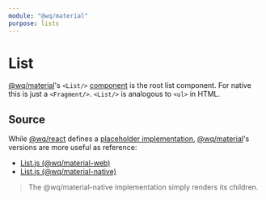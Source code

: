 ```yaml
---
module: "@wq/material"
purpose: lists
---
```


# List

[@wq/material]'s `<List/>` [component][index] is the root list component.  For native this is just a `<Fragment/>`.  `<List/>` is analogous to `<ul>` in HTML.

## Source

While [@wq/react] defines a [placeholder implementation][react-src], [@wq/material]'s versions are more useful as reference:

 * [List.js (@wq/material-web)][material-web-src]
 * [List.js (@wq/material-native)][material-native-src]

> The @wq/material-native implementation simply renders its children.

[index]: ./index.md
[@wq/react]: ../@wq/react.md
[@wq/material]: ../@wq/material.md
[react-src]: https://github.com/wq/wq.app/blob/main/packages/react/src/components/List.js
[material-web-src]: https://github.com/wq/wq.app/blob/main/packages/material-web/src/components/List.js
[material-native-src]: https://github.com/wq/wq.app/blob/main/packages/material-native/src/components/List.js
